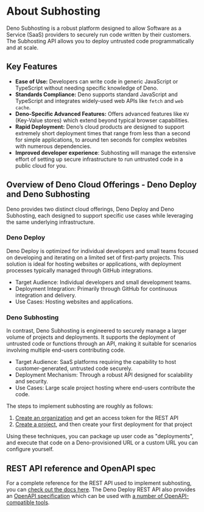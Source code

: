 # About Subhosting

Deno Subhosting is a robust platform designed to allow Software as a Service
(SaaS) providers to securely run code written by their customers. The Subhosting
API allows you to deploy untrusted code programmatically and at scale.

## Key Features

- **Ease of Use:** Developers can write code in generic JavaScript or TypeScript
  without needing specific knowledge of Deno.
- **Standards Compliance:** Deno supports standard JavaScript and TypeScript and
  integrates widely-used web APIs like `fetch` and `web cache`.
- **Deno-Specific Advanced Features:** Offers advanced features like `KV`
  (Key-Value stores) which extend beyond typical browser capabilities.
- **Rapid Deployment:** Deno’s cloud products are designed to support extremely
  short deployment times that range from less than a second for simple
  applications, to around ten seconds for complex websites with numerous
  dependencies.
- **Improved developer experience**: Subhosting will manage the extensive effort
  of setting up secure infrastructure to run untrusted code in a public cloud
  for you.

## Overview of Deno Cloud Offerings - Deno Deploy and Deno Subhosting

Deno provides two distinct cloud offerings, Deno Deploy and Deno Subhosting,
each designed to support specific use cases while leveraging the same underlying
infrastructure.

### Deno Deploy

Deno Deploy is optimized for individual developers and small teams focused on
developing and iterating on a limited set of first-party projects. This solution
is ideal for hosting websites or applications, with deployment processes
typically managed through GitHub integrations.

- Target Audience: Individual developers and small development teams.
- Deployment Integration: Primarily through GitHub for continuous integration
  and delivery.
- Use Cases: Hosting websites and applications.

### Deno Subhosting

In contrast, Deno Subhosting is engineered to securely manage a larger volume of
projects and deployments. It supports the deployment of untrusted code or
functions through an API, making it suitable for scenarios involving multiple
end-users contributing code.

- Target Audience: SaaS platforms requiring the capability to host
  customer-generated, untrusted code securely.
- Deployment Mechanism: Through a robust API designed for scalability and
  security.
- Use Cases: Large scale project hosting where end-users contribute the code.

The steps to implement subhosting are roughly as follows:

1. [Create an organization](./quick_start.md) and get an access token for the
   REST API
1. [Create a project](./planning_your_implementation.md), and then create your
   first deployment for that project

Using these techniques, you can package up user code as "deployments", and
execute that code on a Deno-provisioned URL or a custom URL you can configure
yourself.

## REST API reference and OpenAPI spec

For a complete reference for the REST API used to implement subhosting, you can
[check out the docs here](https://apidocs.deno.com). The Deno Deploy REST API
also provides an [OpenAPI specification](https://api.deno.com/v1/openapi.json)
which can be used with
[a number of OpenAPI-compatible tools](https://openapi.tools/).
